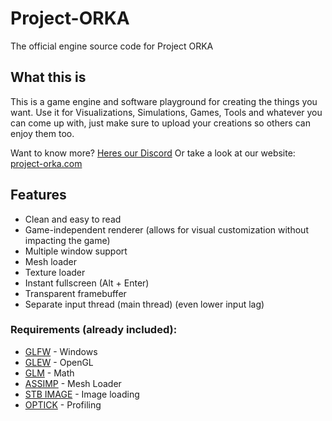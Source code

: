 # Project-ORKA
The official engine source code for Project ORKA

## What this is
This is a game engine and software playground for creating the things you want.
Use it for Visualizations, Simulations, Games, Tools and whatever you can come up with, just make sure to upload your creations so others can enjoy them too.

Want to know more? [Heres our Discord](https://discord.gg/NUH4bRzqwJ)
Or take a look at our website: [project-orka.com](https://project-orka.com)

## Features
* Clean and easy to read
* Game-independent renderer (allows for visual customization without impacting the game)
* Multiple window support
* Mesh loader
* Texture loader
* Instant fullscreen (Alt + Enter)
* Transparent framebuffer
* Separate input thread (main thread) (even lower input lag)

### Requirements (already included):
* [GLFW](https://www.glfw.org/) - Windows
* [GLEW](http://glew.sourceforge.net/) - OpenGL
* [GLM](https://glm.g-truc.net/0.9.9/index.html) - Math
* [ASSIMP](https://www.assimp.org/) - Mesh Loader
* [STB IMAGE](https://github.com/nothings/stb) - Image loading
* [OPTICK](https://github.com/bombomby/optick) - Profiling
